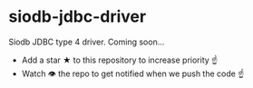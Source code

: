 # siodb-jdbc-driver

Siodb JDBC type 4 driver. Coming soon... 

- Add a star ★ to this repository to increase priority ☝️
- Watch 👁️ the repo to get notified when we push the code ☝️
